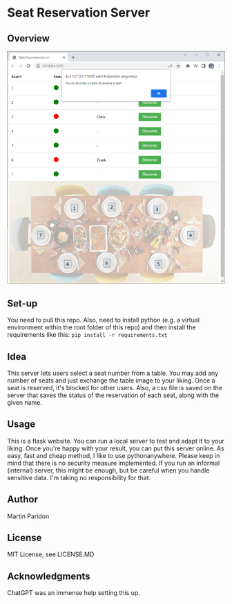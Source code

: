 # Seat Reservation Server

## Overview
![alt text](etc/screenshot.png)

## Set-up
You need to pull this repo.
Also, need to install python (e.g. a virtual environment within the root folder of this repo) and then install the requirements like this:
`pip install -r requirements.txt`

## Idea
This server lets users select a seat number from a table. You may add any number of seats and just exchange the table image to your liking.
Once a seat is reserved, it's blocked for other users. Also, a csv file is saved on the server that saves the status of the reservation of each seat, along with the given name.

## Usage
This is a flask website. You can run a local server to test and adapt it to your liking. 
Once you're happy with your result, you can put this server online. As easy, fast and cheap method, I like to use pythonanywhere.
Please keep in mind that there is no security measure implemented. If you run an informal (internal) server, this might be enough, but be careful when you handle sensitive data. I'm taking no responsibility for that.

## Author
Martin Paridon

## License
MIT License, see LICENSE.MD

## Acknowledgments
ChatGPT was an immense help setting this up.
